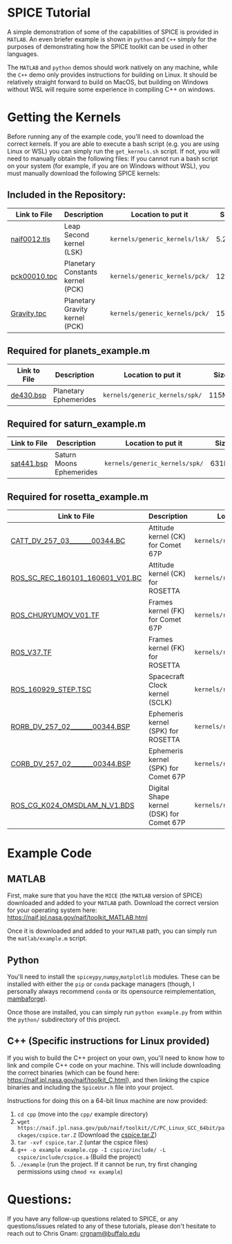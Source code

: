 # SPICE Tutorial

A simple demonstration of some of the capabilities of SPICE is provided in `MATLAB`.  An even briefer example is shown in `python` and `C++` simply for the purposes of demonstrating how the SPICE toolkit can be used in other languages.  

The `MATLAB` and `python` demos should work natively on any machine, while the `C++` demo only provides instructions for building on Linux.  It should be relatively straight forward to build on MacOS, but building on Windows without WSL will require some experience in compiling C++ on windows.

# Getting the Kernels
Before running any of the example code, you'll need to download the correct kernels.  If you are able to execute a bash script (e.g. you are using Linux or WSL) you can simply run the `get_kernels.sh` script.  If not, you will need to manually obtain the following files:
If you cannot run a bash script on your system (for example, if you are on Windows without WSL), you must manually download the following SPICE kernels:

## Included in the Repository:
| Link to File | Description | Location to put it | Size |
| ------------ | ----------- | ------------------ | ---- |
| [naif0012.tls](https://naif.jpl.nasa.gov/pub/naif/generic_kernels/lsk/naif0012.tls) | Leap Second kernel (LSK) | `kernels/generic_kernels/lsk/` | 5.2Kb |
| [pck00010.tpc](https://naif.jpl.nasa.gov/pub/naif/generic_kernels/pck/pck00010.tpc) | Planetary Constants kernel (PCK) | `kernels/generic_kernels/pck/` | 124Kb |
| [Gravity.tpc](https://naif.jpl.nasa.gov/pub/naif/generic_kernels/pck/Gravity.tpc) | Planetary Gravity kernel (PCK) | `kernels/generic_kernels/pck/` | 15Kb |

## Required for planets_example.m
| Link to File | Description | Location to put it | Size |
| ------------ | ----------- | ------------------ | ---- |
| [de430.bsp](https://naif.jpl.nasa.gov/pub/naif/generic_kernels/spk/planets/de430.bsp) | Planetary Ephemerides | `kernels/generic_kernels/spk/` | 115MB |

## Required for saturn_example.m
| Link to File | Description | Location to put it | Size |
| ------------ | ----------- | ------------------ | ---- |
| [sat441.bsp](https://naif.jpl.nasa.gov/pub/naif/generic_kernels/spk/satellites/sat441.bsp) | Saturn Moons Ephemerides | `kernels/generic_kernels/spk/` | 631Mb |

## Required for rosetta_example.m
| Link to File | Description | Location to put it | Size |
| ------------ | ----------- | ------------------ | ---- |
| [CATT_DV_257_03_______00344.BC](https://naif.jpl.nasa.gov/pub/naif/ROSETTA/kernels/ck/CATT_DV_257_03_______00344.BC) | Attitude kernel (CK) for Comet 67P | `kernels/rosetta_kernels/ck/` | 2.1Mb |
| [ROS_SC_REC_160101_160601_V01.BC](https://naif.jpl.nasa.gov/pub/naif/ROSETTA/kernels/ck/ROS_SC_REC_160101_160601_V01.BC) | Attitude kernel (CK) for ROSETTA | `kernels/rosetta_kernels/ck/`| 17Mb |
| [ROS_CHURYUMOV_V01.TF](https://naif.jpl.nasa.gov/pub/naif/ROSETTA/kernels/fk/ROS_CHURYUMOV_V01.TF) | Frames kernel (FK) for Comet 67P | `kernels/rosetta_kernels/fk/` | 2Kb |
| [ROS_V37.TF](https://naif.jpl.nasa.gov/pub/naif/ROSETTA/kernels/fk/ROS_V37.TF) | Frames kernel (FK) for ROSETTA | `kernels/rosetta_kernels/fk/` | 237 Kb |
| [ROS_160929_STEP.TSC](https://naif.jpl.nasa.gov/pub/naif/ROSETTA/kernels/sclk/ROS_160929_STEP.TSC) | Spacecraft Clock kernel (SCLK) | `kernels/rosetta_kernels/sclk/` | 17Kb |
| [RORB_DV_257_02_______00344.BSP](https://naif.jpl.nasa.gov/pub/naif/ROSETTA/kernels/spk/RORB_DV_257_02_______00344.BSP)  | Ephemeris kernel (SPK) for ROSETTA | `kernels/rosetta_kernels/spk/` | 92Mb |
| [CORB_DV_257_02_______00344.BSP](https://naif.jpl.nasa.gov/pub/naif/ROSETTA/kernels/spk/CORB_DV_257_02_______00344.BSP) | Ephemeris kernel (SPK) for Comet 67P | `kernels/rosetta_kernels/spk/` | 213Kb | 
| [ROS_CG_K024_OMSDLAM_N_V1.BDS](https://naif.jpl.nasa.gov/pub/naif/ROSETTA/kernels/dsk/ROS_CG_K024_OMSDLAM_N_V1.BDS) | Digital Shape kernel (DSK) for Comet 67P | `kernels/rosetta_kernels/dsk/` | 2Mb |


# Example Code
## MATLAB
First, make sure that you have the `MICE` (the `MATLAB` version of SPICE) downloaded and added to your `MATLAB` path.  Download the correct version for your operating system here:  https://naif.jpl.nasa.gov/naif/toolkit_MATLAB.html

Once it is downloaded and added to your `MATLAB` path, you can simply run the `matlab/example.m` script.

## Python
You'll need to install the `spiceypy`,`numpy`,`matplotlib` modules.  These can be installed with either the `pip` or `conda` package managers (though, I personally always recommend `conda` or its opensource reimplementation, [mambaforge](https://github.com/conda-forge/miniforge)).

Once those are installed, you can simply run `python example.py` from within the `python/` subdirectory of this project.

## C++ (Specific instructions for Linux provided)
If you wish to build the C++ project on your own, you'll need to know how to link and compile C++ code on your machine.  This will include downloading the correct binaries (which can be found here: https://naif.jpl.nasa.gov/naif/toolkit_C.html), and then linking the cspice binaries and including the `SpiceUsr.h` file into your project.  

Instructions for doing this on a 64-bit linux machine are now provided:

1. `cd cpp` (move into the `cpp/` example directory)
2. `wget https://naif.jpl.nasa.gov/pub/naif/toolkit//C/PC_Linux_GCC_64bit/packages/cspice.tar.Z` (Download the [cspice.tar.Z](https://naif.jpl.nasa.gov/pub/naif/toolkit//C/PC_Linux_GCC_64bit/packages/cspice.tar.Z))
3. `tar -xvf cspice.tar.Z` (untar the cspice files)
4. `g++ -o example example.cpp -I cspice/include/ -L cspice/include/cspice.a` (Build the project)
5. `./example` (run the project.  If it cannot be run, try first changing permissions using `chmod +x example`)

# Questions:
If you have any follow-up questions related to SPICE, or any questions/issues related to any of these tutorials, please don't hesitate to reach out to Chris Gnam:  crgnam@buffalo.edu 